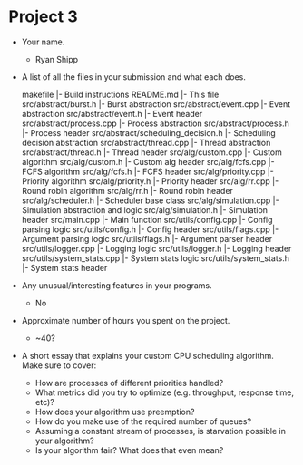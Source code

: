 # Project 3

- Your name.
  * Ryan Shipp
- A list of all the files in your submission and what each does.

    makefile
    |- Build instructions
    README.md
    |- This file
    src/abstract/burst.h
    |- Burst abstraction
    src/abstract/event.cpp
    |- Event abstraction
    src/abstract/event.h
    |- Event header
    src/abstract/process.cpp
    |- Process abstraction
    src/abstract/process.h
    |- Process header
    src/abstract/scheduling_decision.h
    |- Scheduling decision abstraction
    src/abstract/thread.cpp
    |- Thread abstraction
    src/abstract/thread.h
    |- Thread header
    src/alg/custom.cpp
    |- Custom algorithm
    src/alg/custom.h
    |- Custom alg header
    src/alg/fcfs.cpp
    |- FCFS algorithm
    src/alg/fcfs.h
    |- FCFS header
    src/alg/priority.cpp
    |- Priority algorithm
    src/alg/priority.h
    |- Priority header
    src/alg/rr.cpp
    |- Round robin algorithm
    src/alg/rr.h
    |- Round robin header
    src/alg/scheduler.h
    |- Scheduler base class
    src/alg/simulation.cpp
    |- Simulation abstraction and logic
    src/alg/simulation.h
    |- Simulation header
    src/main.cpp
    |- Main function
    src/utils/config.cpp
    |- Config parsing logic
    src/utils/config.h
    |- Config header
    src/utils/flags.cpp
    |- Argument parsing logic
    src/utils/flags.h
    |- Argument parser header
    src/utils/logger.cpp
    |- Logging logic
    src/utils/logger.h
    |- Logging header
    src/utils/system_stats.cpp
    |- System stats logic
    src/utils/system_stats.h
    |- System stats header

- Any unusual/interesting features in your programs.
  * No
- Approximate number of hours you spent on the project.
  * ~40?
- A short essay that explains your custom CPU scheduling algorithm. Make sure to cover:
  * How are processes of different priorities handled?
  * What metrics did you try to optimize (e.g. throughput, response time, etc)?
  * How does your algorithm use preemption?
  * How do you make use of the required number of queues?
  * Assuming a constant stream of processes, is starvation possible in your algorithm?
  * Is your algorithm fair? What does that even mean?
